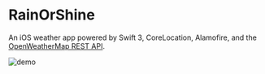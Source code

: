 RainOrShine
===========

An iOS weather app powered by Swift 3, CoreLocation, Alamofire, and the
[OpenWeatherMap REST API][api].

![demo][image]

[api]: https://openweathermap.org/
[image]: https://user-images.githubusercontent.com/4433943/35660689-602875e0-06c2-11e8-9ba9-fc2a55572781.png
